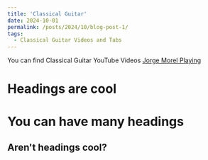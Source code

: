 ```yaml
---
title: 'Classical Guitar'
date: 2024-10-01
permalink: /posts/2024/10/blog-post-1/
tags:
  - Classical Guitar Videos and Tabs  
---
```

You can find Classical Guitar YouTube Videos [Jorge Morel Playing](https://www.youtube.com/watch?v=egDcHchu2do)

Headings are cool
======

You can have many headings
======

Aren't headings cool?
------
